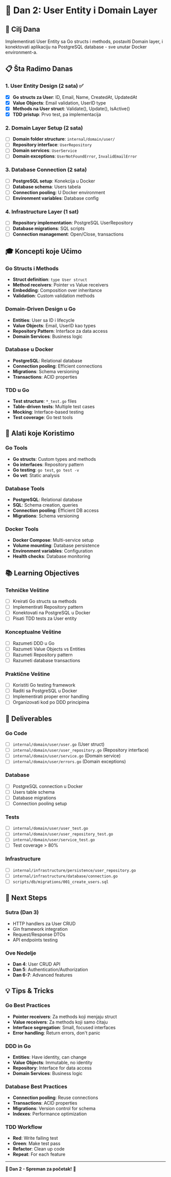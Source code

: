 # **📅 Dan 2: User Entity i Domain Layer**

## **🎯 Cilj Dana**
Implementirati User Entity sa Go structs i methods, postaviti Domain layer, i konektovati aplikaciju na PostgreSQL database - sve unutar Docker environment-a.

## **📋 Šta Radimo Danas**

### **1. User Entity Design (2 sata)** ✅
- [x] **Go structs za User**: ID, Email, Name, CreatedAt, UpdatedAt
- [x] **Value Objects**: Email validation, UserID type
- [x] **Methods na User struct**: Validate(), Update(), IsActive()
- [x] **TDD pristup**: Prvo test, pa implementacija

### **2. Domain Layer Setup (2 sata)**
- [ ] **Domain folder structure**: `internal/domain/user/`
- [ ] **Repository interface**: `UserRepository`
- [ ] **Domain services**: `UserService`
- [ ] **Domain exceptions**: `UserNotFoundError`, `InvalidEmailError`

### **3. Database Connection (2 sata)**
- [ ] **PostgreSQL setup**: Konekcija u Docker
- [ ] **Database schema**: Users tabela
- [ ] **Connection pooling**: U Docker environment
- [ ] **Environment variables**: Database config

### **4. Infrastructure Layer (1 sat)**
- [ ] **Repository implementation**: PostgreSQL UserRepository
- [ ] **Database migrations**: SQL scripts
- [ ] **Connection management**: Open/Close, transactions

## **🎓 Koncepti koje Učimo**

### **Go Structs i Methods**
- **Struct definition**: `type User struct`
- **Method receivers**: Pointer vs Value receivers
- **Embedding**: Composition over inheritance
- **Validation**: Custom validation methods

### **Domain-Driven Design u Go**
- **Entities**: User sa ID i lifecycle
- **Value Objects**: Email, UserID kao types
- **Repository Pattern**: Interface za data access
- **Domain Services**: Business logic

### **Database u Docker**
- **PostgreSQL**: Relational database
- **Connection pooling**: Efficient connections
- **Migrations**: Schema versioning
- **Transactions**: ACID properties

### **TDD u Go**
- **Test structure**: `*_test.go` files
- **Table-driven tests**: Multiple test cases
- **Mocking**: Interface-based testing
- **Test coverage**: Go test tools

## **🔧 Alati koje Koristimo**

### **Go Tools**
- **Go structs**: Custom types and methods
- **Go interfaces**: Repository pattern
- **Go testing**: `go test`, `go test -v`
- **Go vet**: Static analysis

### **Database Tools**
- **PostgreSQL**: Relational database
- **SQL**: Schema creation, queries
- **Connection pooling**: Efficient DB access
- **Migrations**: Schema versioning

### **Docker Tools**
- **Docker Compose**: Multi-service setup
- **Volume mounting**: Database persistence
- **Environment variables**: Configuration
- **Health checks**: Database monitoring

## **📚 Learning Objectives**

### **Tehničke Veštine**
- [ ] Kreirati Go structs sa methods
- [ ] Implementirati Repository pattern
- [ ] Konektovati na PostgreSQL u Docker
- [ ] Pisati TDD tests za User entity

### **Konceptualne Veštine**
- [ ] Razumeti DDD u Go
- [ ] Razumeti Value Objects vs Entities
- [ ] Razumeti Repository pattern
- [ ] Razumeti database transactions

### **Praktične Veštine**
- [ ] Koristiti Go testing framework
- [ ] Raditi sa PostgreSQL u Docker
- [ ] Implementirati proper error handling
- [ ] Organizovati kod po DDD principima

## **🎯 Deliverables**

### **Go Code**
- [ ] `internal/domain/user/user.go` (User struct)
- [ ] `internal/domain/user/user_repository.go` (Repository interface)
- [ ] `internal/domain/user/service.go` (Domain service)
- [ ] `internal/domain/user/errors.go` (Domain exceptions)

### **Database**
- [ ] PostgreSQL connection u Docker
- [ ] Users table schema
- [ ] Database migrations
- [ ] Connection pooling setup

### **Tests**
- [ ] `internal/domain/user/user_test.go`
- [ ] `internal/domain/user/user_repository_test.go`
- [ ] `internal/domain/user/service_test.go`
- [ ] Test coverage > 80%

### **Infrastructure**
- [ ] `internal/infrastructure/persistence/user_repository.go`
- [ ] `internal/infrastructure/database/connection.go`
- [ ] `scripts/db/migrations/001_create_users.sql`

## **🚀 Next Steps**

### **Sutra (Dan 3)**
- HTTP handlers za User CRUD
- Gin framework integration
- Request/Response DTOs
- API endpoints testing

### **Ove Nedelje**
- **Dan 4**: User CRUD API
- **Dan 5**: Authentication/Authorization
- **Dan 6-7**: Advanced features

## **💡 Tips & Tricks**

### **Go Best Practices**
- **Pointer receivers**: Za methods koji menjaju struct
- **Value receivers**: Za methods koji samo čitaju
- **Interface segregation**: Small, focused interfaces
- **Error handling**: Return errors, don't panic

### **DDD in Go**
- **Entities**: Have identity, can change
- **Value Objects**: Immutable, no identity
- **Repository**: Interface for data access
- **Domain Services**: Business logic

### **Database Best Practices**
- **Connection pooling**: Reuse connections
- **Transactions**: ACID properties
- **Migrations**: Version control for schema
- **Indexes**: Performance optimization

### **TDD Workflow**
- **Red**: Write failing test
- **Green**: Make test pass
- **Refactor**: Clean up code
- **Repeat**: For each feature

---

**🔄 Dan 2 - Spreman za početak!** 🐳 